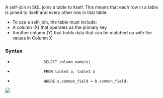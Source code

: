 A self-join in SQL joins a table to itself. This means that each row in a table is joined to itself and every other row in that table. 

* To use a self-join, the table must include: 
 * A column (X) that operates as the primary key
 * Another column (Y) that holds data that can be matched up with the values in Column X

### Syntax
*                   SELECT column_name(s)
*                   FROM table1 a, table1 b
*                   WHERE a.common_field = b.common_field;

<img src ="https://cdn.educba.com/academy/wp-content/uploads/2020/03/student-id.jpg">